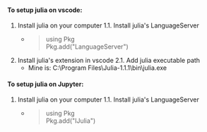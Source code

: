 #### To setup julia on vscode:
1. Install julia on your computer
  1.1.  Install julia's LanguageServer
    * > using Pkg<br>Pkg.add("LanguageServer")
2. Install julia's extension in vscode
  2.1. Add julia executable path
    * Mine is: C:\Program Files\Julia-1.1.1\bin\julia.exe

#### To setup julia on Jupyter:
1. Install julia on your computer
  1.1.  Install julia's LanguageServer
    * > using Pkg<br>Pkg.add("IJulia")